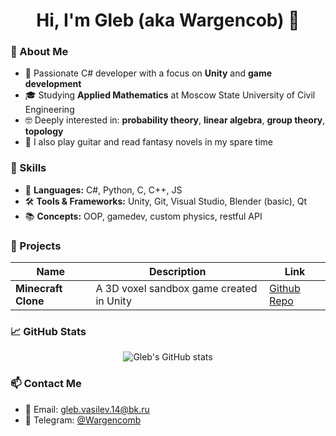 <h1 align="center">Hi, I'm Gleb (aka Wargencob) 👋</h1>

### 🎯 About Me
- 🧠 Passionate C# developer with a focus on **Unity** and **game development**
- 🎓 Studying **Applied Mathematics** at Moscow State University of Civil Engineering
- 🤓 Deeply interested in: **probability theory**, **linear algebra**, **group theory**, **topology**
- 🎸 I also play guitar and read fantasy novels in my spare time

### 💼 Skills
- 🧩 **Languages:** C#, Python, С, C++, JS
- 🛠 **Tools & Frameworks:** Unity, Git, Visual Studio, Blender (basic), Qt
- 📚 **Concepts:** OOP, gamedev, custom physics, restful API

### 🚀 Projects
| Name | Description | Link |
|------|-------------|------|
| **Minecraft Clone** | A 3D voxel sandbox game created in Unity | [Github Repo](https://github.com/Wargencob/MinecraftCloneUnity) |

### 📈 GitHub Stats
<p align="center">
  <img src="https://github-readme-stats.vercel.app/api?username=wargencob&show_icons=true&theme=tokyonight" alt="Gleb's GitHub stats"/>
</p>

### 📫 Contact Me
- 📧 Email: gleb.vasilev.14@bk.ru
- 💬 Telegram: [@Wargencomb](https://t.me/Wargencomb)
